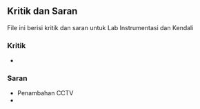## Kritik dan Saran
File ini berisi kritik dan saran untuk Lab Instrumentasi dan Kendali 

### Kritik
- 
  

### Saran
- Penambahan CCTV
-
